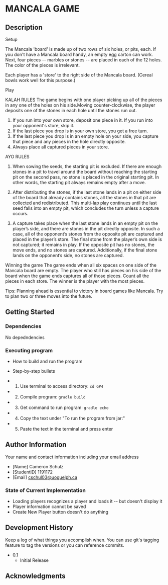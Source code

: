 # MANCALA GAME

## Description

Setup
 
The Mancala 'board' is made up of two rows of six holes, or pits, each. If you don't have a Mancala board handy, an empty egg carton can work. Next, four pieces -- marbles or stones -- are placed in each of the 12 holes. The color of the pieces is irrelevant.

Each player has a 'store' to the right side of the Mancala board. (Cereal bowls work well for this purpose.)

Play

KALAH RULES
The game begins with one player picking up all of the pieces in any one of the holes on his side.Moving counter-clockwise, the player deposits one of the stones in each hole until the stones run out.

1. If you run into your own store, deposit one piece in it. If you run into your opponent's store, skip it.
2. If the last piece you drop is in your own store, you get a free turn.
3. If the last piece you drop is in an empty hole on your side, you capture that piece and any pieces in the hole directly opposite.
4. Always place all captured pieces in your store.

AYO RULES
1. When sowing the seeds, the starting pit is excluded. If there are enough stones in a pit to travel around the
board without reaching the starting pit on the second pass, no stone is placed in the original starting pit. In
other words, the starting pit always remains empty after a move.

2. After distributing the stones, if the last stone lands in a pit on either side of the board that already contains
stones, all the stones in that pit are collected and redistributed. This multi-lap play continues until the last
seed falls into an empty pit, which concludes the turn unless a capture occurs.

3. A capture takes place when the last stone lands in an empty pit on the player’s side, and there are stones in
the pit directly opposite. In such a case, all of the opponent’s stones from the opposite pit are captured and
placed in the player’s store. The final stone from the player’s own side is not captured; it remains in play.
If the opposite pit has no stones, the move ends, and no stones are captured. Additionally, if the final stone
lands on the opponent’s side, no stones are captured.

Winning the game
The game ends when all six spaces on one side of the Mancala board are empty. The player who still has pieces on his side of the board when the game ends captures all of those pieces. Count all the pieces in each store. The winner is the player with the most pieces.

Tips:
Planning ahead is essential to victory in board games like Mancala. Try to plan two or three moves into the future.

## Getting Started

### Dependencies
No depedndencies



### Executing program

* How to build and run the program
* Step-by-step bullets

* 1. Use terminal to access directory:      ``` cd GP4 ```
* 2. Compile program:                       ``` gradle build ```
* 3. Get command to run program:            ``` gradle echo ```
* 4. Copy the text under "To run the program from jar:"
* 5. Paste the text in the terminal and press enter


## Author Information

Your name and contact information including your email address
* [Name] Cameron Schulz
* [StudentID] 1191172
* [Email] cschul03@uoguelph.ca

### State of Current Implementation
- Loading players recognizes a player and loads it -- but doesn't display it
- Player information cannot be saved
- Create New Player button doesn't do anything


## Development History

Keep a log of what things you accomplish when.  You can use git's tagging feature to tag the versions or you can reference commits.


* 0.1
    * Initial Release

## Acknowledgments



